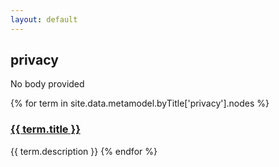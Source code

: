 ```yaml
---
layout: default
---
```

<style>
.initial-content {
  padding-left:5%;
  padding-right:25px;
}
</style>

## privacy

No body provided

{% for term in site.data.metamodel.byTitle['privacy'].nodes %}
### <a href='/_pages/embed?t={{ term.title }}'>{{ term.title }}</a>

{{ term.description }}
{% endfor %}
